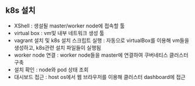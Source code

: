 ## k8s 설치

+ XShell : 생설될 master/worker node에 접속할 툴
+ virtual box : vm및 내부 네트워크 생성 툴
+ vagrant 설치 및 k8s 설치 스크립트 실행 : 자동으로 virtualBox를 이용해 vm들을 생성하고, k8s관련 설치 파일들이 실행됨
+ worker node 연결 : worker node들을 master에 연결하여 쿠버네티스 클러스터 구축
+ 설치 확인 : node와 pod 상태 조회
+ 대시보드 접근 : host os에서 웹 브라우저를 이용해 클러스터 dashboard에 접근

